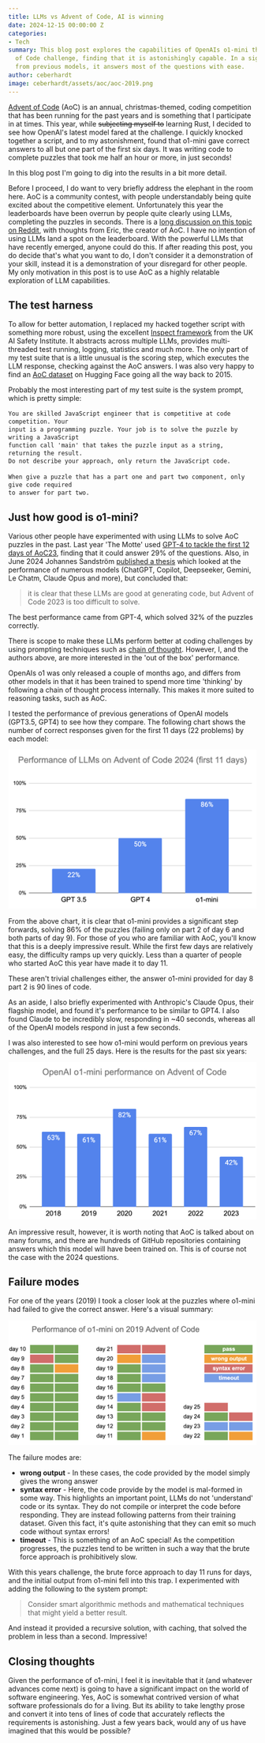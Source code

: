 ```yaml
---
title: LLMs vs Advent of Code, AI is winning
date: 2024-12-15 00:00:00 Z
categories:
- Tech
summary: This blog post explores the capabilities of OpenAIs o1-mini through the Advent
  of Code challenge, finding that it is astonishingly capable. In a significant step-up
  from previous models, it answers most of the questions with ease.
author: ceberhardt
image: ceberhardt/assets/aoc/aoc-2019.png
---
```


[Advent of Code](https://adventofcode.com/) (AoC) is an annual, christmas-themed, coding competition that has been running for the past years and is something that I participate in at times. This year, while ~~subjecting myself to~~ learning Rust, I decided to see how OpenAI's latest model fared at the challenge. I quickly knocked together a script, and to my astonishment, found that o1-mini gave correct answers to all but one part of the first six days. It was writing code to complete puzzles that took me half an hour or more, in just seconds!

In this blog post I'm going to dig into the results in a bit more detail.

Before I proceed, I do want to very briefly address the elephant in the room here. AoC is a community contest, with people understandably being quite excited about the competitive element. Unfortunately this year the leaderboards have been overrun by people quite clearly using LLMs, completing the puzzles in seconds. There is a [long discussion on this topic on Reddit](https://www.reddit.com/r/adventofcode/comments/1h9cub8/discussion_on_llm_cheaters/), with thoughts from Eric, the creator of AoC. I have no intention of using LLMs land a spot on the leaderboard. With the powerful LLMs that have recently emerged, anyone could do this. If after reading this post, you do decide that's what you want to do, I don't consider it a demonstration of your skill, instead it is a demonstration of your disregard for other people. My only motivation in this post is to use AoC as a highly relatable exploration of LLM capabilities.

## The test harness

To allow for better automation, I replaced my hacked together script with something more robust, using the excellent [Inspect framework](https://inspect.ai-safety-institute.org.uk/) from the UK AI Safety Institute. It abstracts across multiple LLMs, provides multi-threaded test running, logging, statistics and much more. The only part of my test suite that is a little unusual is the scoring step, which executes the LLM response, checking against the AoC answers. I was also very happy to find an [AoC dataset](https://huggingface.co/datasets/isavita/advent-of-code/) on Hugging Face going all the way back to 2015.

Probably the most interesting part of my test suite is the system prompt, which is pretty simple:

~~~
You are skilled JavaScript engineer that is competitive at code competition. Your
input is a programming puzzle. Your job is to solve the puzzle by writing a JavaScript
function call 'main' that takes the puzzle input as a string, returning the result.
Do not describe your approach, only return the JavaScript code.

When give a puzzle that has a part one and part two component, only give code required
to answer for part two.
~~~

## Just how good is o1-mini?

Various other people have experimented with using LLMs to solve AoC puzzles in the past. Last year 'The Motte' used [GPT-4 to tackle the first 12 days of AoC23](https://www.themotte.org/post/797/chatgpt-vs-advent-of-code), finding that it could answer 29% of the questions. Also, in June 2024 Johannes Sandström [published a thesis](https://www.diva-portal.org/smash/get/diva2:1870236/FULLTEXT01.pdf) which looked at the performance of numerous models (ChatGPT, Copilot, Deepseeker, Gemini, Le Chatm, Claude Opus and more), but concluded that:

> it is clear that these LLMs are good at generating code, but Advent of Code 2023 is too difficult to solve.

The best performance came from GPT-4, which solved 32% of the puzzles correctly. 

There is scope to make these LLMs perform better at coding challenges by using prompting techniques such as [chain of thought](https://en.wikipedia.org/wiki/Prompt_engineering#Chain-of-thought). However, I, and the authors above, are more interested in the 'out of the box' performance.

OpenAIs o1 was only released a couple of months ago, and differs from other models in that it has been trained to spend more time 'thinking' by following a chain of thought process internally. This makes it more suited to reasoning tasks, such as AoC.

I tested the performance of previous generations of OpenAI models (GPT3.5, GPT4) to see how they compare. The following chart shows the number of correct responses given for the first 11 days (22 problems) by each model:

![Comparing LLM performance in AOC 2024](/ceberhardt/assets/aoc/comparing-llms.png)

From the above chart, it is clear that o1-mini provides a significant step forwards, solving 86% of the puzzles (failing only on part 2 of day 6 and both parts of day 9). For those of you who are familiar with AoC, you'll know that this is a deeply impressive result. While the first few days are relatively easy, the difficulty ramps up very quickly. Less than a quarter of people who started AoC this year have made it to day 11.

These aren't trivial challenges either, the answer o1-mini provided for day 8 part 2 is 90 lines of code.

As an aside, I also briefly experimented with Anthropic's Claude Opus, their flagship model, and found it's performance to be similar to GPT4. I also found Claude to be incredibly slow, responding in ~40 seconds, whereas all of the OpenAI models respond in just a few seconds.

I was also interested to see how o1-mini would perform on previous years challenges, and the full 25 days. Here is the results for the past six years:

![Performance of o1-mini on previous Advent of Code competitions](/ceberhardt/assets/aoc/llm-vs-aoc.png)

An impressive result, however, it is worth noting that AoC is talked about on many forums, and there are hundreds of GitHub repositories containing answers which this model will have been trained on. This is of course not the case with the 2024 questions. 

## Failure modes

For one of the years (2019) I took a closer look at the puzzles where o1-mini had failed to give the correct answer. Here's a visual summary:

![Score card for o1-mini on Advent of Code](/ceberhardt/assets/aoc/aoc-2019.png)

The failure modes are:

 - **wrong output** - In these cases, the code provided by the model simply gives the wrong answer
 - **syntax error** - Here, the code provide by the model is mal-formed in some way. This highlights an important point, LLMs do not 'understand' code or its syntax. They do not compile or interpret the code before responding. They are instead following patterns from their training dataset. Given this fact, it's quite astonishing that they can emit so much code without syntax errors!
 - **timeout** - This is something of an AoC special! As the competition progresses, the puzzles tend to be written in such a way that the brute force approach is prohibitively slow.

 With this years challenge, the brute force approach to day 11 runs for days, and the initial output from o1-mini fell into this trap. I experimented with adding the following to the system prompt:

 > Consider smart algorithmic methods and mathematical techniques that might yield a better result.

And instead it provided a recursive solution, with caching, that solved the problem in less than a second. Impressive!

## Closing thoughts

Given the performance of o1-mini, I feel it is inevitable that it (and whatever advances come next) is going to have a significant impact on the world of software engineering. Yes, AoC is somewhat contrived version of what software professionals do for a living. But its ability to take lengthy prose and convert it into tens of lines of code that accurately reflects the requirements is astonishing. Just a few years back, would any of us have imagined that this would be possible?
